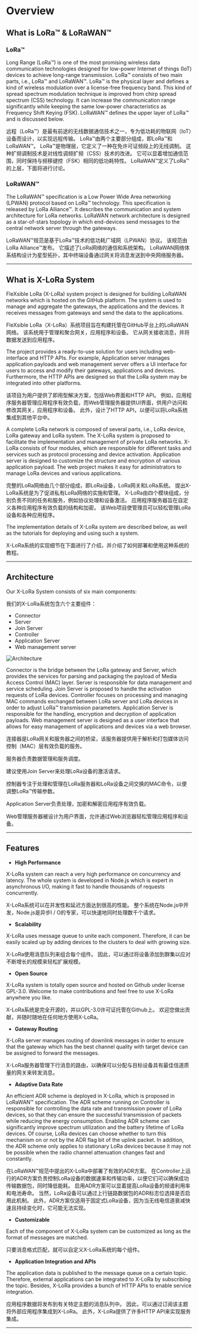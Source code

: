 # Overview

## What is LoRa™ & LoRaWAN™

### LoRa™

Long Range (LoRa™) is one of the most promising wireless data communication technologies designed for low-power Internet of things (IoT) devices to achieve long-range transmission. LoRa™ consists of two main parts, i.e., LoRa™ and LoRaWAN™. LoRa™ is the physical layer and defines a kind of wireless modulation over a license-free frequency band. This kind of spread spectrum modulation technique is improved from chirp spread spectrum (CSS) technology. It can increase the communication range significantly while keeping the same low-power characteristics as Frequency Shift Keying (FSK). LoRaWAN™ defines the upper layer of LoRa™ and is discussed below.

远程（LoRa™）是最有前途的无线数据通信技术之一，专为低功耗的物联网（IoT）设备而设计，以实现远程传输。 LoRa™由两个主要部分组成，即LoRa™和LoRaWAN™。 LoRa™是物理层，它定义了一种在免许可证频段上的无线调制。 这种扩频调制技术是对线性调频扩频（CSS）技术的改进。 它可以显着增加通信范围，同时保持与频移键控（FSK）相同的低功耗特性。 LoRaWAN™定义了LoRa™的上层，下面将进行讨论。

### LoRaWAN™

The LoRaWAN™ specification is a Low Power Wide Area networking (LPWAN) protocol based on LoRa™ technology. This specification is released by LoRa Alliance™. It describes the communication and system architecture for LoRa networks. LoRaWAN network architecture is designed as a star-of-stars topology in which end-devices send messages to the central network server through the gateways. 

LoRaWAN™规范是基于LoRa™技术的低功耗广域网（LPWAN）协议。 该规范由LoRa Alliance™发布。 它描述了LoRa网络的通信和系统架构。 LoRaWAN网络体系结构设计为星型拓扑，其中终端设备通过网关将消息发送到中央网络服务器。

---

## What is X-LoRa System

FleXsible LoRa (X-LoRa) system project is designed for building LoRaWAN networks which is hosted on the GitHub platform. The system is used to manage and aggregate the gateways, the applications and the devices. It receives messages from gateways and send the data to the applications.

FleXsible LoRa（X-LoRa）系统项目旨在构建托管在GitHub平台上的LoRaWAN网络。 该系统用于管理和聚合网关，应用程序和设备。 它从网关接收消息，并将数据发送到应用程序。

The project provides a ready-to-use solution for users including web-interface and HTTP APIs. For example, Application server manages application payloads and web management server offers a UI interface for users to access and modify their gateways, applications and devices. Furthermore, the HTTP APIs are designed so that the LoRa system may be integrated into other platforms.

该项目为用户提供了即用型解决方案，包括Web界面和HTTP API。 例如，应用程序服务器管理应用程序有效负载，而Web管理服务器提供UI界面，供用户访问和修改其网关，应用程序和设备。 此外，设计了HTTP API，以便可以将LoRa系统集成到其他平台中。

A complete LoRa network is composed of several parts, i.e., LoRa device, LoRa gateway and LoRa system. The X-LoRa system is proposed to facilitate the implementation and management of private LoRa networks. X-LoRa consists of four modules, which are responsible for different tasks and services such as protocol processing and device activation. Application server is designed to customize the structure and encryption of various application payload. The web project makes it easy for administrators to manage LoRa devices and various applications.

完整的LoRa网络由几个部分组成，即LoRa设备，LoRa网关和LoRa系统。 提出X-LoRa系统是为了促进私有LoRa网络的实施和管理。 X-LoRa由四个模块组成，分别负责不同的任务和服务，例如协议处理和设备激活。 应用程序服务器旨在自定义各种应用程序有效负载的结构和加密。 该Web项目使管理员可以轻松管理LoRa设备和各种应用程序。

The implementation details of X-LoRa system are described below, as well as the tutorials for deploying and using such a system.

X-LoRa系统的实现细节在下面进行了介绍，并介绍了如何部署和使用这种系统的教程。

---

## Architecture

Our X-LoRa System consists of six main components:

我们的X-LoRa系统包含六个主要组件：

* Connector
* Server
* Join Server
* Controller
* Application Server
* Web management server

![Architecture](img/Architecture.png)

Connector is the bridge between the LoRa gateway and Server, which provides the services for parsing and packaging the payload of Media Access Control (MAC) layer. Server is responsible for data management and service scheduling. Join Server is proposed to handle the activation requests of LoRa devices. Controller focuses on processing and managing MAC commands exchanged between LoRa server and LoRa devices in order to adjust LoRa™ transmission parameters. Application Server is responsible for the handling, encryption and decryption of application payloads. Web management server is designed as a user interface that allows for easy management of applications and devices via a web browser.

连接器是LoRa网关和服务器之间的桥梁，该服务器提供用于解析和打包媒体访问控制（MAC）层有效负载的服务。

服务器负责数据管理和服务调度。

建议使用Join Server来处理LoRa设备的激活请求。

控制器专注于处理和管理在LoRa服务器和LoRa设备之间交换的MAC命令，以便调整LoRa™传输参数。

Application Server负责处理，加密和解密应用程序有效负载。

Web管理服务器被设计为用户界面，允许通过Web浏览器轻松管理应用程序和设备。

---

## Features

* **High Performance**

X-LoRa system can reach a very high performance on concurrency and latency. The whole system is developed in Node.js which is expert in asynchronous I/O, making it fast to handle thousands of requests concurrently. 

X-LoRa系统可以在并发性和延迟方面达到很高的性能。 整个系统在Node.js中开发，Node.js是异步I / O的专家，可以快速地同时处理数千个请求。

* **Scalability**

X-LoRa uses message queue to unite each component. Therefore, it can be easily scaled up by adding devices to the clusters to deal with growing size.

X-LoRa使用消息队列来组合每个组件。 因此，可以通过将设备添加到群集以应对不断增长的规模来轻松扩展规模。

* **Open Source**

X-LoRa system is totally open source and hosted on Github under license GPL-3.0. Welcome to make contributions and feel free to use X-LoRa anywhere you like.

X-LoRa系统是完全开源的，并以GPL-3.0许可证托管在Github上。 欢迎您做出贡献，并随时随地在任何地方使用X-LoRa。

* **Gateway Routing**

X-LoRa server manages routing of downlink messages in order to ensure that the gateway which has the best channel quality with target device can be assigned to forward the messages. 

X-LoRa服务器管理下行消息的路由，以确保可以分配与目标设备具有最佳信道质量的网关来转发消息。

* **Adaptive Data Rate**

An efficient ADR scheme is deployed in X-LoRa, which is proposed in LoRaWAN™ specification. The ADR scheme running on Controller is responsible for controlling the data rate and transmission power of LoRa devices, so that they can ensure the successful transmission of packets while reducing the energy consumption. Enabling ADR scheme can significantly improve spectrum utilization and the battery lifetime of LoRa devices. Of course, LoRa devices can choose whether to turn this mechanism on or not by the ADR flag bit of the uplink packet. In addition, the ADR scheme only applies to stationary LoRa devices because it may not be possible when the radio channel attenuation changes fast and constantly. 

在LoRaWAN™规范中提出的X-LoRa中部署了有效的ADR方案。 在Controller上运行的ADR方案负责控制LoRa设备的数据速率和传输功率，以便它们可以确保成功传输数据包，同时降低能耗。 启用ADR方案可以显着提高LoRa设备的频谱利用率和电池寿命。 当然，LoRa设备可以通过上行链路数据包的ADR标志位选择是否启用此机制。 此外，ADR方案仅适用于固定式LoRa设备，因为当无线电信道衰减快速且持续变化时，它可能无法实现。

* **Customizable**

Each of the component of X-LoRa system can be customized as long as the format of messages are matched. 

只要消息格式匹配，就可以自定义X-LoRa系统的每个组件。

* **Application Integration and APIs**

The application data is published to the message queue on a certain topic. Therefore, external applications can be integrated to X-LoRa by subscribing the topic. Besides, X-LoRa provides a bunch of HTTP APIs to enable service integration.

应用程序数据将发布到有关特定主题的消息队列中。 因此，可以通过订阅该主题将外部应用程序集成到X-LoRa。 此外，X-LoRa提供了许多HTTP API来实现服务集成。

---